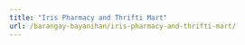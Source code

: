```yaml
---
title: "Iris Pharmacy and Thrifti Mart"
url: /barangay-bayanihan/iris-pharmacy-and-thrifti-mart/
---
```


